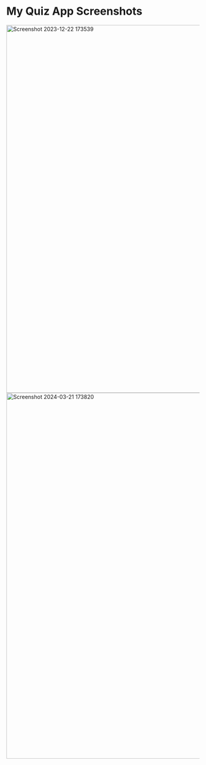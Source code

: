 <h1>My Quiz App Screenshots</h1>

<img width="960" alt="Screenshot 2023-12-22 173539" src="https://github.com/AravindSharma23/Svelte-Projects/assets/86199183/02d23ae5-5e36-45de-8b7d-219f7144ebaf">


<img width="955" alt="Screenshot 2024-03-21 173820" src="https://github.com/AravindSharma23/Svelte-Projects/assets/86199183/c5e8cb55-42a9-4a06-9929-6666b364198c">
